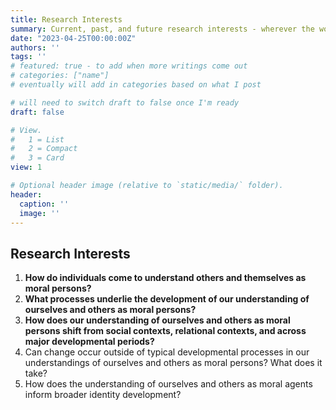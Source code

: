 ```yaml
---
title: Research Interests
summary: Current, past, and future research interests - wherever the world will allow.
date: "2023-04-25T00:00:00Z"
authors: ''
tags: ''
# featured: true - to add when more writings come out
# categories: ["name"] 
# eventually will add in categories based on what I post

# will need to switch draft to false once I'm ready
draft: false

# View.
#   1 = List
#   2 = Compact
#   3 = Card
view: 1

# Optional header image (relative to `static/media/` folder).
header:
  caption: ''
  image: ''
---
```


## Research Interests

1. **How do individuals come to understand others and themselves as moral persons?**
2. **What processes underlie the development of our understanding of ourselves and others as moral persons?**
3. **How does our understanding of ourselves and others as moral persons shift from social contexts, relational contexts, and across major developmental periods?**
4. Can change occur outside of typical developmental processes in our understandings  of ourselves and others as moral persons? What does it take?
5. How does the understanding of ourselves and others as moral agents inform broader identity development?